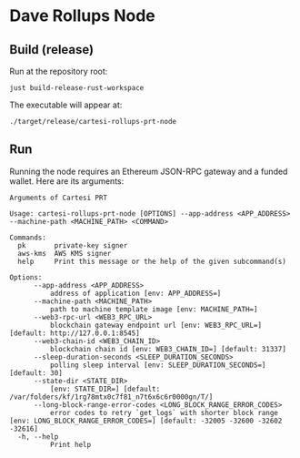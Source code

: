 # Dave Rollups Node

## Build (release)

Run at the repository root:
```
just build-release-rust-workspace
```

The executable will appear at:
```
./target/release/cartesi-rollups-prt-node
```

## Run

Running the node requires an Ethereum JSON-RPC gateway and a funded wallet.
Here are its arguments:

```
Arguments of Cartesi PRT

Usage: cartesi-rollups-prt-node [OPTIONS] --app-address <APP_ADDRESS> --machine-path <MACHINE_PATH> <COMMAND>

Commands:
  pk       private‐key signer
  aws-kms  AWS KMS signer
  help     Print this message or the help of the given subcommand(s)

Options:
      --app-address <APP_ADDRESS>
          address of application [env: APP_ADDRESS=]
      --machine-path <MACHINE_PATH>
          path to machine template image [env: MACHINE_PATH=]
      --web3-rpc-url <WEB3_RPC_URL>
          blockchain gateway endpoint url [env: WEB3_RPC_URL=] [default: http://127.0.0.1:8545]
      --web3-chain-id <WEB3_CHAIN_ID>
          blockchain chain id [env: WEB3_CHAIN_ID=] [default: 31337]
      --sleep-duration-seconds <SLEEP_DURATION_SECONDS>
          polling sleep interval [env: SLEEP_DURATION_SECONDS=] [default: 30]
      --state-dir <STATE_DIR>
          [env: STATE_DIR=] [default: /var/folders/kf/1rg78mtx0c7f81_n7t6x6c6r0000gn/T/]
      --long-block-range-error-codes <LONG_BLOCK_RANGE_ERROR_CODES>
          error codes to retry `get_logs` with shorter block range [env: LONG_BLOCK_RANGE_ERROR_CODES=] [default: -32005 -32600 -32602 -32616]
  -h, --help
          Print help
```

